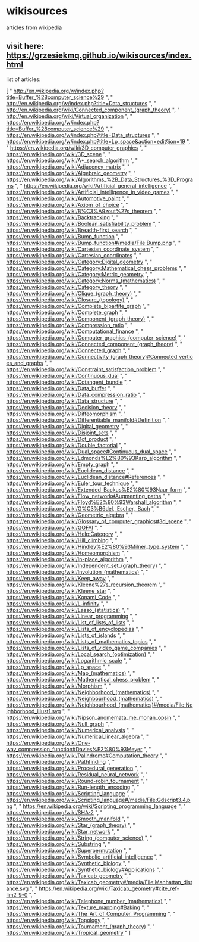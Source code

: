 # wikisources
articles from wikipedia
## visit here: https://grzesiekmq.github.io/wikisources/index.html  
  

list of articles:
  
    





  
[
    " http://en.wikipedia.org/w/index.php?title=Buffer_%28computer_science%29 ",
    " http://en.wikipedia.org/w/index.php?title=Data_structures ",
    " http://en.wikipedia.org/wiki/Connected_component_(graph_theory) ",
    " http://en.wikipedia.org/wiki/Virtual_organization ",
    " https://en.wikipedia.org/w/index.php?title=Buffer_%28computer_science%29 ",
    " https://en.wikipedia.org/w/index.php?title=Data_structures ",
    " https://en.wikipedia.org/w/index.php?title=Lp_space&action=edit§ion=19 ",
    " https://en.wikipedia.org/wiki/3D_computer_graphics ",
    " https://en.wikipedia.org/wiki/3D_scene ",
    " https://en.wikipedia.org/wiki/A*_search_algorithm ",
    " https://en.wikipedia.org/wiki/Adjacency_matrix ",
    " https://en.wikipedia.org/wiki/Algebraic_geometry ",
    " https://en.wikipedia.org/wiki/Algorithms_%2B_Data_Structures_%3D_Programs ",
    " https://en.wikipedia.org/wiki/Artificial_general_intelligence ",
    " https://en.wikipedia.org/wiki/Artificial_intelligence_in_video_games ",
    " https://en.wikipedia.org/wiki/Automotive_paint ",
    " https://en.wikipedia.org/wiki/Axiom_of_choice ",
    " https://en.wikipedia.org/wiki/B%C3%A9zout%27s_theorem ",
    " https://en.wikipedia.org/wiki/Backtracking ",
    " https://en.wikipedia.org/wiki/Boolean_satisfiability_problem ",
    " https://en.wikipedia.org/wiki/Breadth-first_search ",
    " https://en.wikipedia.org/wiki/Bump_function ",
    " https://en.wikipedia.org/wiki/Bump_function#/media/File:Bump.png ",
    " https://en.wikipedia.org/wiki/Cartesian_coordinate_system ",
    " https://en.wikipedia.org/wiki/Cartesian_coordinates ",
    " https://en.wikipedia.org/wiki/Category:Digital_geometry ",
    " https://en.wikipedia.org/wiki/Category:Mathematical_chess_problems ",
    " https://en.wikipedia.org/wiki/Category:Metric_geometry ",
    " https://en.wikipedia.org/wiki/Category:Norms_(mathematics) ",
    " https://en.wikipedia.org/wiki/Category_theory ",
    " https://en.wikipedia.org/wiki/Clique_(graph_theory) ",
    " https://en.wikipedia.org/wiki/Closure_(topology) ",
    " https://en.wikipedia.org/wiki/Complete_bipartite_graph ",
    " https://en.wikipedia.org/wiki/Complete_graph ",
    " https://en.wikipedia.org/wiki/Component_(graph_theory) ",
    " https://en.wikipedia.org/wiki/Compression_ratio ",
    " https://en.wikipedia.org/wiki/Computational_finance ",
    " https://en.wikipedia.org/wiki/Computer_graphics_(computer_science) ",
    " https://en.wikipedia.org/wiki/Connected_component_(graph_theory) ",
    " https://en.wikipedia.org/wiki/Connected_graph ",
    " https://en.wikipedia.org/wiki/Connectivity_(graph_theory)#Connected_vertices_and_graphs ",
    " https://en.wikipedia.org/wiki/Constraint_satisfaction_problem ",
    " https://en.wikipedia.org/wiki/Continuous_dual ",
    " https://en.wikipedia.org/wiki/Cotangent_bundle ",
    " https://en.wikipedia.org/wiki/Data_buffer ",
    " https://en.wikipedia.org/wiki/Data_compression_ratio ",
    " https://en.wikipedia.org/wiki/Data_structure ",
    " https://en.wikipedia.org/wiki/Decision_theory ",
    " https://en.wikipedia.org/wiki/Diffeomorphism ",
    " https://en.wikipedia.org/wiki/Differentiable_manifold#Definition ",
    " https://en.wikipedia.org/wiki/Digital_geometry ",
    " https://en.wikipedia.org/wiki/Disjoint_sets ",
    " https://en.wikipedia.org/wiki/Dot_product ",
    " https://en.wikipedia.org/wiki/Double_factorial ",
    " https://en.wikipedia.org/wiki/Dual_space#Continuous_dual_space ",
    " https://en.wikipedia.org/wiki/Edmonds%E2%80%93Karp_algorithm ",
    " https://en.wikipedia.org/wiki/Empty_graph ",
    " https://en.wikipedia.org/wiki/Euclidean_distance ",
    " https://en.wikipedia.org/wiki/Euclidean_distance#References ",
    " https://en.wikipedia.org/wiki/Euler_tour_technique ",
    " https://en.wikipedia.org/wiki/Extended_Backus%E2%80%93Naur_form ",
    " https://en.wikipedia.org/wiki/Flow_network#Augmenting_paths ",
    " https://en.wikipedia.org/wiki/Floyd%E2%80%93Warshall_algorithm ",
    " https://en.wikipedia.org/wiki/G%C3%B6del,_Escher,_Bach ",
    " https://en.wikipedia.org/wiki/Geometric_algebra ",
    " https://en.wikipedia.org/wiki/Glossary_of_computer_graphics#3d_scene ",
    " https://en.wikipedia.org/wiki/GOFAI ",
    " https://en.wikipedia.org/wiki/Help:Category ",
    " https://en.wikipedia.org/wiki/Hill_climbing ",
    " https://en.wikipedia.org/wiki/Hindley%E2%80%93Milner_type_system ",
    " https://en.wikipedia.org/wiki/Homeomorphism ",
    " https://en.wikipedia.org/wiki/In-place_algorithm ",
    " https://en.wikipedia.org/wiki/Independent_set_(graph_theory) ",
    " https://en.wikipedia.org/wiki/Involution_(mathematics) ",
    " https://en.wikipedia.org/wiki/Keep_away ",
    " https://en.wikipedia.org/wiki/Kleene%27s_recursion_theorem ",
    " https://en.wikipedia.org/wiki/Kleene_star ",
    " https://en.wikipedia.org/wiki/Konami_Code ",
    " https://en.wikipedia.org/wiki/L-infinity ",
    " https://en.wikipedia.org/wiki/Lasso_(statistics) ",
    " https://en.wikipedia.org/wiki/Linear_programming ",
    " https://en.wikipedia.org/wiki/List_of_lists_of_lists ",
    " https://en.wikipedia.org/wiki/Lists_of_encyclopedias ",
    " https://en.wikipedia.org/wiki/Lists_of_islands ",
    " https://en.wikipedia.org/wiki/Lists_of_mathematics_topics ",
    " https://en.wikipedia.org/wiki/Lists_of_video_game_companies ",
    " https://en.wikipedia.org/wiki/Local_search_(optimization) ",
    " https://en.wikipedia.org/wiki/Logarithmic_scale ",
    " https://en.wikipedia.org/wiki/Lp_space ",
    " https://en.wikipedia.org/wiki/Map_(mathematics) ",
    " https://en.wikipedia.org/wiki/Mathematical_chess_problem ",
    " https://en.wikipedia.org/wiki/Morphism ",
    " https://en.wikipedia.org/wiki/Neighborhood_(mathematics) ",
    " https://en.wikipedia.org/wiki/Neighbourhood_(mathematics) ",
    " https://en.wikipedia.org/wiki/Neighbourhood_(mathematics)#/media/File:Neighborhood_illust1.svg ",
    " https://en.wikipedia.org/wiki/Nipson_anomemata_me_monan_opsin ",
    " https://en.wikipedia.org/wiki/Null_graph ",
    " https://en.wikipedia.org/wiki/Numerical_analysis ",
    " https://en.wikipedia.org/wiki/Numerical_linear_algebra ",
    " https://en.wikipedia.org/wiki/One-way_compression_function#Davies%E2%80%93Meyer ",
    " https://en.wikipedia.org/wiki/Palindrome#Computation_theory ",
    " https://en.wikipedia.org/wiki/Pathfinding ",
    " https://en.wikipedia.org/wiki/Procedural_generation ",
    " https://en.wikipedia.org/wiki/Residual_neural_network ",
    " https://en.wikipedia.org/wiki/Round-robin_tournament ",
    " https://en.wikipedia.org/wiki/Run-length_encoding ",
    " https://en.wikipedia.org/wiki/Scripting_language ",
    " https://en.wikipedia.org/wiki/Scripting_language#/media/File:Gdscript3.4.png ",
    " https://en.wikipedia.org/wiki/Scripting_programming_language ",
    " https://en.wikipedia.org/wiki/SHA-2 ",
    " https://en.wikipedia.org/wiki/Smooth_manifold ",
    " https://en.wikipedia.org/wiki/Star_(graph_theory) ",
    " https://en.wikipedia.org/wiki/Star_network ",
    " https://en.wikipedia.org/wiki/String_(computer_science) ",
    " https://en.wikipedia.org/wiki/Substring ",
    " https://en.wikipedia.org/wiki/Superpermutation ",
    " https://en.wikipedia.org/wiki/Symbolic_artificial_intelligence ",
    " https://en.wikipedia.org/wiki/Synthetic_biology ",
    " https://en.wikipedia.org/wiki/Synthetic_biology#Applications ",
    " https://en.wikipedia.org/wiki/Taxicab_geometry ",
    " https://en.wikipedia.org/wiki/Taxicab_geometry#/media/File:Manhattan_distance.svg ",
    " https://en.wikipedia.org/wiki/Taxicab_geometry#cite_ref-lim2_9-0 ",
    " https://en.wikipedia.org/wiki/Telephone_number_(mathematics) ",
    " https://en.wikipedia.org/wiki/Texture_mapping#Baking ",
    " https://en.wikipedia.org/wiki/The_Art_of_Computer_Programming ",
    " https://en.wikipedia.org/wiki/Topology ",
    " https://en.wikipedia.org/wiki/Tournament_(graph_theory) ",
    " https://en.wikipedia.org/wiki/Tropical_geometry "
]

